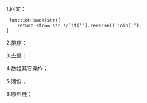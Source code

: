 1.回文：
```
 function back(str){
    return str== str.split('').reverse().join('');
}
```

2.排序：

3.去重：

4.数组其它操作；

5.闭包；

6.原型链；
